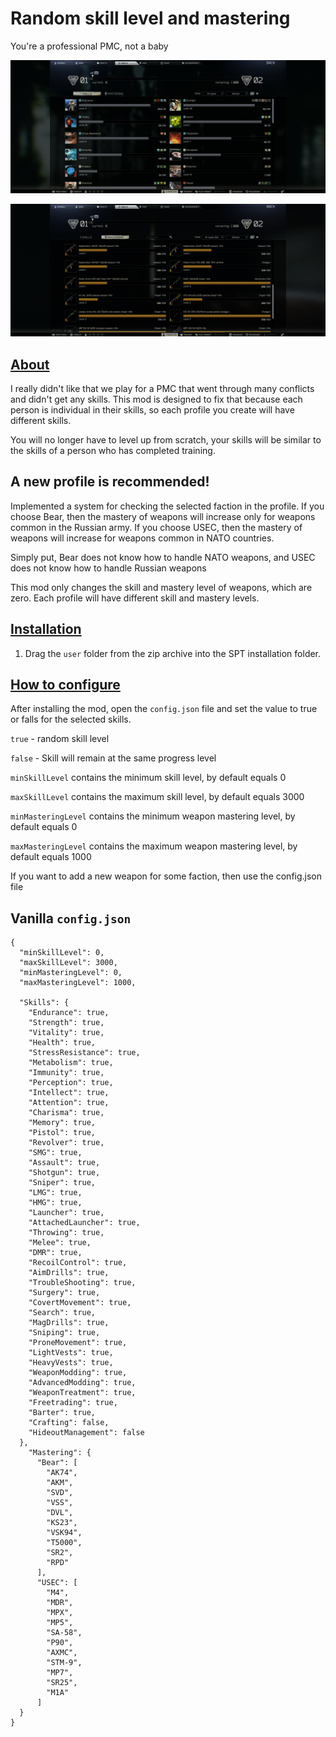 # Random skill level and mastering
You're a professional PMC, not a baby

![alt text](https://raw.githubusercontent.com/Spaghetti-jpg/Random-skill-level-SPT-Mod/refs/heads/main/screenshot-1.png)

![alt text](https://raw.githubusercontent.com/Spaghetti-jpg/Random-skill-level-SPT-Mod/refs/heads/main/screenshot-2.png)

## [About](#about)

I really didn't like that we play for a PMC that went through many conflicts and didn't get any skills. This mod is designed to fix that because each person is individual in their skills, so each profile you create will have different skills.

You will no longer have to level up from scratch, your skills will be similar to the skills of a person who has completed training.

## A new profile is recommended!

Implemented a system for checking the selected faction in the profile. If you choose Bear, then the mastery of weapons will increase only for weapons common in the Russian army. If you choose USEC, then the mastery of weapons will increase for weapons common in NATO countries.

Simply put, Bear does not know how to handle NATO weapons, and USEC does not know how to handle Russian weapons

This mod only changes the skill and mastery level of weapons, which are zero. Each profile will have different skill and mastery levels.

## [Installation](#installation)

1. Drag the `user` folder from the zip archive into the SPT installation folder.

## [How to configure](#how-to-configure)

After installing the mod, open the `config.json` file and set the value to true or falls for the selected skills.

`true` - random skill level

`false` - Skill will remain at the same progress level

`minSkillLevel` contains the minimum skill level, by default equals 0

`maxSkillLevel` contains the maximum skill level, by default equals 3000

`minMasteringLevel` contains the minimum weapon mastering level, by default equals 0

`maxMasteringLevel` contains the maximum weapon mastering level, by default equals 1000

If you want to add a new weapon for some faction, then use the config.json file

## Vanilla `config.json`


```json{
{
  "minSkillLevel": 0,
  "maxSkillLevel": 3000,
  "minMasteringLevel": 0,
  "maxMasteringLevel": 1000,

  "Skills": {
    "Endurance": true,
    "Strength": true,
    "Vitality": true,
    "Health": true,
    "StressResistance": true,
    "Metabolism": true,
    "Immunity": true,
    "Perception": true,
    "Intellect": true,
    "Attention": true,
    "Charisma": true,
    "Memory": true,
    "Pistol": true,
    "Revolver": true,
    "SMG": true,
    "Assault": true,
    "Shotgun": true,
    "Sniper": true,
    "LMG": true,
    "HMG": true,
    "Launcher": true,
    "AttachedLauncher": true,
    "Throwing": true,
    "Melee": true,
    "DMR": true,
    "RecoilControl": true,
    "AimDrills": true,
    "TroubleShooting": true,
    "Surgery": true,
    "CovertMovement": true,
    "Search": true,
    "MagDrills": true,
    "Sniping": true,
    "ProneMovement": true,
    "LightVests": true,
    "HeavyVests": true,
    "WeaponModding": true,
    "AdvancedModding": true,
    "WeaponTreatment": true,
    "Freetrading": true,
    "Barter": true,
    "Crafting": false,
    "HideoutManagement": false
  },
    "Mastering": {
      "Bear": [
        "AK74",
        "AKM",
        "SVD",
        "VSS",
        "DVL",
        "KS23",
        "VSK94",
        "T5000",
        "SR2",
        "RPD"
      ],
      "USEC": [
        "M4",
        "MDR",
        "MPX",
        "MP5",
        "SA-58",
        "P90",
        "AXMC",
        "STM-9",
        "MP7",
        "SR25",
        "M1A"
      ]
  }
}
```


